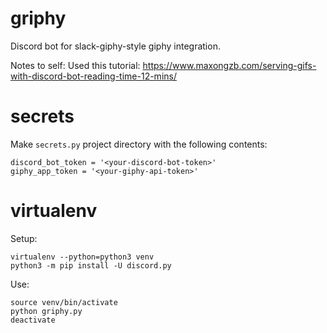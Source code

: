 # griphy


Discord bot for slack-giphy-style giphy integration.

Notes to self:
Used this tutorial: https://www.maxongzb.com/serving-gifs-with-discord-bot-reading-time-12-mins/

# secrets

Make `secrets.py` project directory with the following contents:

```
discord_bot_token = '<your-discord-bot-token>'
giphy_app_token = '<your-giphy-api-token>'
```

# virtualenv

Setup:
```
virtualenv --python=python3 venv
python3 -m pip install -U discord.py
```
Use:
```
source venv/bin/activate
python griphy.py
deactivate
```
